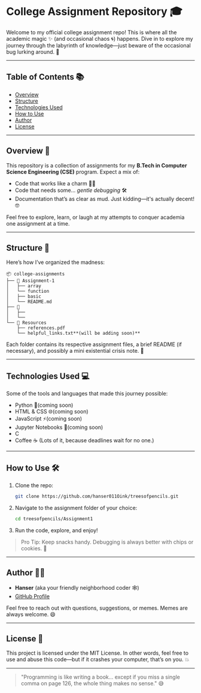 # College Assignment Repository 🎓

Welcome to my official college assignment repo! This is where all the academic magic ✨ (and occasional chaos 🌀) happens. 
Dive in to explore my journey through the labyrinth of knowledge—just beware of the occasional bug lurking around. 🐛

---

## Table of Contents 📚

- [Overview](#overview)
- [Structure](#structure)
- [Technologies Used](#technologies-used)
- [How to Use](#how-to-use)
- [Author](#author)
- [License](#license)

---

## Overview 📝

This repository is a collection of assignments for my **B.Tech in Computer Science Engineering (CSE)** program. Expect a mix of:

- Code that works like a charm 🧙‍♂️
- Code that needs some... *gentle debugging* 🛠️
- Documentation that’s as clear as mud. Just kidding—it's actually decent! 🤓

Feel free to explore, learn, or laugh at my attempts to conquer academia one assignment at a time.

---

## Structure 📂

Here’s how I’ve organized the madness:

```plaintext
📦 college-assignments
├── 📁 Assignment-1
│   ├── array
│   └── function
│   ├── basic
│   └── README.md
├── 📁 
│   ├── 
│   └── 
└── 📁 Resources
    ├── references.pdf
    └── helpful_links.txt**(will be adding soon)**
```

Each folder contains its respective assignment files, a brief README (if necessary), and possibly a mini existential crisis note. 🤔

---

## Technologies Used 💻

Some of the tools and languages that made this journey possible:

- Python 🐍(coming soon)
- HTML & CSS 🌐(coming soon)
- JavaScript ⚡(coming soon)
- Jupyter Notebooks 📒(coming soon)
- C 
- Coffee ☕ (Lots of it, because deadlines wait for no one.)

---

## How to Use 🛠️

1. Clone the repo:
   ```bash
   git clone https://github.com/hanser011Oink/treesofpencils.git
   ```

2. Navigate to the assignment folder of your choice:
   ```bash
   cd treesofpencils/Assignment1
   ```

3. Run the code, explore, and enjoy!

> Pro Tip: Keep snacks handy. Debugging is always better with chips or cookies. 🍪

---

## Author 👩‍💻

- **Hanser** (aka your friendly neighborhood coder 🕸️)
- [GitHub Profile](https://github.com/Hanser011Oink)

Feel free to reach out with questions, suggestions, or memes. Memes are always welcome. 😄

---

## License 📜

This project is licensed under the MIT License. In other words, feel free to use and abuse this code—but if it crashes your computer, that’s on you. 💥

---

> "Programming is like writing a book... except if you miss a single comma on page 126, the whole thing makes no sense." 😅
